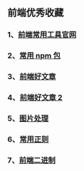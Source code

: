 ## 前端优秀收藏

### 1、[前端常用工具官网](./前端常用工具官网)

### 2、[常用 npm 包](./常用npm包)

### 3、[前端好文章](./前端好文章)

### 4、[前端好文章 2](./前端好文章2)

### 5、[图片处理](./图片处理)

### 6、[常用正则](./常用正则)

### 7、[前端二进制](./前端二进制)
